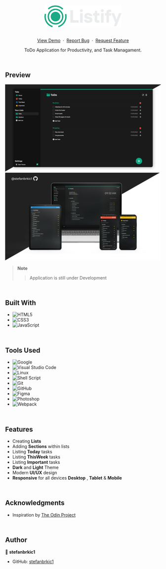 <br>

<div align="center">
<img src="./src/img/LOGO.png" alt="Listify" width="250">
<br>
<br>
  <p>
    <a href="https://stefanbrkic1.github.io/todo-app/">View Demo</a>
    &nbsp;·&nbsp;
    <a href="https://github.com/stefanbrkic1/todo-app/issues">Report Bug</a>
    &nbsp;·&nbsp;
    <a href="https://github.com/stefanbrkic1/todo-app/issues">Request Feature</a>
  </p>

  ToDo Application for Productivity, and Task Managament.
</div>

<br>

<!-- ABOUT THE PROJECT -->
## Preview

![Preview](./src/img/GitHub(MainPage)3.jpg)
![Preview](./src/img/GitHub(Devices).jpg)

> **Note**  
>> Application is still under Development

<br>

## Built With

- ![HTML5](https://img.shields.io/badge/html5-%23E34F26.svg?style=for-the-badge&logo=html5&logoColor=white)   
- ![CSS3](https://img.shields.io/badge/css3-%231572B6.svg?style=for-the-badge&logo=css3&logoColor=white)   
- ![JavaScript](https://img.shields.io/badge/javascript-%23323330.svg?style=for-the-badge&logo=javascript&logoColor=%23F7DF1E)

<br>

## Tools Used

- ![Google](https://img.shields.io/badge/google-4285F4?style=for-the-badge&logo=google&logoColor=white)    
- ![Visual Studio Code](https://img.shields.io/badge/Visual%20Studio%20Code-0078d7.svg?style=for-the-badge&logo=visual-studio-code&logoColor=white)  
- ![Linux](https://img.shields.io/badge/linux-FCC624?style=for-the-badge&logo=linux&logoColor=black)  
- ![Shell Script](https://img.shields.io/badge/Terminal-241F31?style=for-the-badge&logo=gnu-bash&logoColor=white) 
- ![Git](https://img.shields.io/badge/git-F05032?style=for-the-badge&logo=git&logoColor=white)  
- ![GitHub](https://img.shields.io/badge/github-181717?style=for-the-badge&logo=github&logoColor=white)  
- ![Figma](https://img.shields.io/badge/figma-F24E1E?style=for-the-badge&logo=figma&logoColor=white)    
- ![Photoshop](https://img.shields.io/badge/adobephotoshop-31A8FF?style=for-the-badge&logo=adobephotoshop&logoColor=white)    
- ![Webpack](https://img.shields.io/badge/webpack-8DD6F9?style=for-the-badge&logo=webpack&logoColor=black)

<br>

## Features
- Creating **Lists**
- Adding **Sections** within lists
- Listing **Today** tasks
- Listing **ThisWeek** tasks
- Listing **Important** tasks
- **Dark** and **Light** Theme
- Modern **UI/UX** design
- **Responsive** for all devices **Desktop** , **Tablet** & **Mobile**

<br>

<!-- ACKNOWLEDGMENTS -->
## Acknowledgments

* Inspiration by [The Odin Project](https://www.theodinproject.com/)

<br>

## Author

👤 **stefanbrkic1**
* GitHub: [stefanbrkic1](https://github.com/stefanbrkic1)